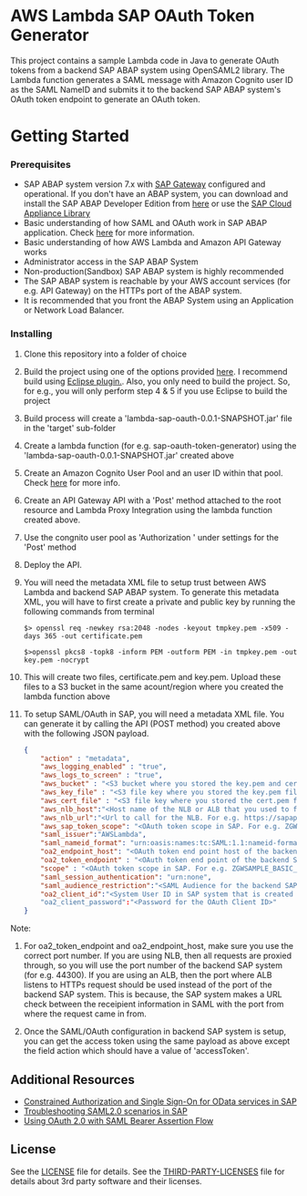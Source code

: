 # AWS Lambda SAP OAuth Token Generator

This project contains a sample Lambda code in Java to generate OAuth tokens from a backend SAP ABAP system using OpenSAML2 library. The Lambda function generates a SAML message with Amazon Cognito user ID as the SAML NameID and submits it to the backend SAP ABAP system's OAuth token endpoint to generate an OAuth token.

# Getting Started

### Prerequisites
- SAP ABAP system version 7.x with [SAP Gateway](https://www.sap.com/community/topic/gateway.html "SAP Gateway") configured and operational. If you don't have an ABAP system, you can download and install the SAP ABAP Developer Edition from [here](https://store.sap.com/sap/cpa/ui/resources/store/html/SolutionDetails.html?pid=0000014493&catID=&pcntry=DE&sap-language=EN&_cp_id=id-1477346420741-0.  "here") or use the [SAP Cloud Appliance Library](https://cal.sap.com/ "SAP Cloud Appliance Library")
- Basic understanding of how SAML and OAuth work in SAP ABAP application. Check [here](https://wiki.scn.sap.com/wiki/display/Security/Using+OAuth+2.0+from+a+Web+Application+with+SAML+Bearer+Assertion+Flow#UsingOAuth2.0fromaWebApplicationwithSAMLBearerAssertionFlow-ConfigurationGuideforthisscenario "here") for more information.
- Basic understanding of how AWS Lambda and Amazon API Gateway works
- Administrator access in the SAP ABAP System
- Non-production(Sandbox) SAP ABAP system is highly recommended
- The SAP ABAP system is reachable by your AWS account services (for e.g. API Gateway) on the HTTPs port of the ABAP system.
- It is recommended that you front the ABAP System using an Application or Network Load Balancer.


### Installing

1. Clone this repository into a folder of choice
1. Build the project using one of the options provided [here](https://docs.aws.amazon.com/lambda/latest/dg/lambda-java-how-to-create-deployment-package.html "here"). I recommend build using [Eclipse plugin.](https://docs.aws.amazon.com/lambda/latest/dg/java-create-jar-pkg-maven-and-eclipse.html "Eclipse plugin."). Also, you only need to build the project. So, for e.g., you will only perform step 4 & 5 if you use Eclipse to build the project
1. Build process will create a 'lambda-sap-oauth-0.0.1-SNAPSHOT.jar' file in the 'target' sub-folder
1. Create a lambda function (for e.g. sap-oauth-token-generator) using the 'lambda-sap-oauth-0.0.1-SNAPSHOT.jar' created above
1. Create an Amazon Cognito User Pool and an user ID within that pool. Check [here](https://docs.aws.amazon.com/cognito/latest/developerguide/cognito-user-identity-pools.html "here") for more info.
1. Create an API Gateway API with a 'Post' method attached to the root resource and Lambda Proxy Integration using the lambda function created above.
1. Use the congnito user pool as 'Authorization ' under settings for the 'Post' method
1. Deploy the API.
1. You will need the metadata XML file to setup trust between AWS Lambda and backend SAP ABAP system. To generate this metadata XML, you will have to first create a private and public key by running the following commands from terminal

	`$> openssl req -newkey rsa:2048 -nodes -keyout tmpkey.pem -x509 -days 365 -out certificate.pem`

	`$>openssl pkcs8 -topk8 -inform PEM -outform PEM -in tmpkey.pem -out key.pem -nocrypt`
1. This will create two files, certificate.pem and key.pem. Upload these files to a S3 bucket in the same acount/region where you created the lambda function above
1. To setup SAML/OAuth in SAP, you will need a metadata XML file. You can generate it by calling the API (POST method) you created above with the following JSON payload.

	```json
	{
		"action" : "metadata",
		"aws_logging_enabled" : "true",
		"aws_logs_to_screen" : "true",
		"aws_bucket" : "<S3 bucket where you stored the key.pem and cert.pem files>",
		"aws_key_file" : "<S3 file key where you stored the key.pem file. For e.g., aws-sap-saml-keys/key.pem> ",
		"aws_cert_file" : "<S3 file key where you stored the cert.pem file. For e.g., aws-sap-saml-keys/key.pem> ",
		"aws_nlb_host":"<Host name of the NLB or ALB that you used to front the SAP system for e.g. sapapigwABAPNLB-xxxxxxxx.elb.us-east-1.amazonaws.com >",
		"aws_nlb_url":"<Url to call for the NLB. For e.g. https://sapapigwABAPNLB-xxxxxxxx.elb.us-east-1.amazonaws.com/sap/bc/sec/oauth2/token>",
		"aws_sap_token_scope": "<OAuth token scope in SAP. For e.g. ZGWSAMPLE_BASIC_0001>",
		"saml_issuer":"AWSLambda",
		"saml_nameid_format": "urn:oasis:names:tc:SAML:1.1:nameid-format:unspecified",
		"oa2_endpoint_host": "<OAuth token end point host of the backend SAP system for e.g. vhcalnplci.dummy.nodomain:44300>",
		"oa2_token_endpoint" : "<OAuth token end point of the backend SAP system for e.g. https://vhcalnplci.dummy.nodomain:44300/sap/bc/sec/oauth2/token>",
		"scope" : "<OAuth token scope in SAP. For e.g. ZGWSAMPLE_BASIC_0001>",
		"saml_session_authentication": "urn:none",
		"saml_audience_restriction":"<SAML Audience for the backend SAP system for e.g. NPL_001",
		"oa2_client_id":"<System User ID in SAP system that is created for OAuth Client ID>"
		"oa2_client_password":"<Password for the OAuth Client ID>"
	}

Note: 
1. For oa2_token_endpoint and oa2_endpoint_host, make sure you use the correct port number. If you are using NLB, then all requests are proxied through, so you will use the port number of the backend SAP system (for e.g. 44300). If you are using an ALB, then the port where ALB listens to HTTPs request should be used instead of the port of the backend SAP system. This is because, the SAP system makes a URL check between the receipient information in SAML with the port from where the request came in from.

1. Once the SAML/OAuth configuration in backend SAP system is setup, you can get the access token using the same payload as above except the field action which should have a value of 'accessToken'.

## Additional Resources
- [Constrained Authorization and Single Sign-On for OData services in SAP](https://wiki.scn.sap.com/wiki/display/Security/OAuth+2.0+-+Constrained+Authorization+and+Single+Sign-On+for+OData+Services "Constrained Authorization and Single Sign-On for OData services in SAP")
- [Troubleshooting SAML2.0 scenarios in SAP](https://wiki.scn.sap.com/wiki/display/Security/Troubleshooting+SAML+2.0+Scenarios "Troubleshooting SAML2.0 scenarios in SAP")
- [Using OAuth 2.0 with SAML Bearer Assertion Flow](https://wiki.scn.sap.com/wiki/display/Security/Using+OAuth+2.0+from+a+Web+Application+with+SAML+Bearer+Assertion+Flow "Using OAuth 2.0 with SAML Bearer Assertion Flow")


## License

See the [LICENSE](LICENSE) file for details. See the [THIRD-PARTY-LICENSES](THIRD-PARTY-LICENSES) file for details about 3rd party software and their licenses.
